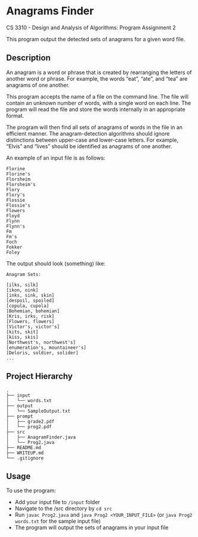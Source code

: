 # Anagrams Finder
CS 3310 - Design and Analysis of Algorithms: Program Assignment 2

This program output the detected sets of anagrams for a given word file.

## Description
An anagram is a word or phrase that is created by rearranging the letters of another word or phrase. For example, the words “eat”, “ate”, and “tea” are anagrams of one another.

This program accepts the name of a file on the command line. The file will contain an unknown number of words, with a single word on each line. The program will read the file and store the words internally in an appropriate format. 

The program will then find all sets of anagrams of words in the file in an efficient manner. The anagram-detection algorithms should ignore distinctions between upper-case and lower-case letters. For example, “Elvis” and “lives” should be identified as anagrams of one another.

An example of an input file is as follows:
```
Florine
Florine's
Florsheim
Florsheim's
Flory
Flory's
Flossie
Flossie's
Flowers
Floyd
Flynn
Flynn's
Fm
Fm's
Foch
Fokker
Foley
```

The output should look (something) like:
```
Anagram Sets:

[ilks, silk]
[ikon, oink]
[inks, sink, skin]
[despoil, spoiled]
[copula, cupola]
[Bohemian, bohemian]
[Kris, irks, risk]
[Flowers, flowers]
[Victor's, victor's]
[kits, skit]
[kiss, skis]
[Northwest's, northwest's]
[enumeration's, mountaineer's]
[Deloris, soldier, solider]
...
```

## Project Hierarchy
```
.
├── input
│   └── words.txt
├── output
│   └── SampleOutput.txt
├── prompt
│   ├── grade2.pdf
│   └── prog2.pdf
├── src
│   ├── AnagramFinder.java
│   └── Prog2.java
├── README.md
├── WRITEUP.md
└── .gitignore
```

## Usage
To use the program:

- Add your input file to `/input` folder
- Navigate to the /src directory by `cd src`
- Run `javac Prog2.java` and `java Prog2 <YOUR_INPUT_FILE>` (or `java Prog2 words.txt` for the sample input file)
- The program will output the sets of anagrams in your input file
